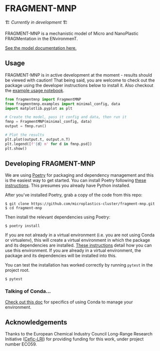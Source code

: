 # FRAGMENT-MNP

🏗️ *Currently in development* 🏗️

FRAGMENT-MNP is a mechanistic model of Micro and NanoPlastic FRAGMentation in the ENvironmenT.

[See the model documentation here.](https://microplastics-cluster.github.io/fragment-mnp)

## Usage

FRAGMENT-MNP is in active development at the moment - results should be viewed with caution! That being said, you are welcome to check out the package using the developer instructions below to install it. Also checkout the [example usage notebook](./docs/example-usage.ipynb).

```python
from fragmentmnp import FragmentMNP
from fragmentmnp.examples import minimal_config, data
import matplotlib.pyplot as plt

# Create the model, pass it config and data, then run it
fmnp = FragmentMNP(minimal_config, data)
output = fmnp.run()

# Plot the results
plt.plot(output.t, output.n.T)
plt.legend([f'{d} m' for d in fmnp.psd])
plt.show()
```

## Developing FRAGMENT-MNP

We are using [Poetry](https://python-poetry.org/) for packaging and dependency management and this is the easiest way to get started. You can install Poetry following [these instructions](https://python-poetry.org/docs/#installation). This presumes you already have Python installed.

After you've installed Poetry, grab a copy of the code from this repo:

```shell
$ git clone https://github.com/microplastics-cluster/fragment-mnp.git
$ cd fragment-mnp
```

Then install the relevant dependencies using Poetry:

```shell
$ poetry install 
```

If you are not already in a virtual environment (i.e. you are not using Conda or virtualenv), this will create a virtual environment in which the package and its dependencies are installed. [These instructions](https://python-poetry.org/docs/basic-usage/#using-your-virtual-environment) detail how you can use this environment. If you are already in a virtual environment, the package and its dependencies will be installed into this.

You can test the installation has worked correctly by running `pytest` in the project root.

```shell
$ pytest
```

### Talking of Conda...

[Check out this doc](./docs/conda.md) for specifics of using Conda to manage your environment.

## Acknowledgements

Thanks to the European Chemical Industry Council Long-Range Research Initiative ([Cefic-LRI](https://cefic-lri.org/)) for providing funding for this work, under project number ECO59.